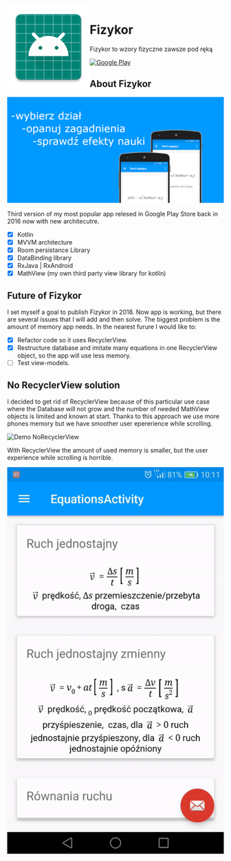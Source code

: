 <img align="left" src="/app/src/main/res/mipmap-xxxhdpi/ic_launcher.png" alt="">

# Fizykor

Fizykor to wzory fizyczne zawsze pod ręką  
  
[![Google Play](https://play.google.com/intl/en_us/badges/images/badge_new.png)](https://play.google.com/store/apps/details?id=com.clakestudio.pc.fizykor)

## About Fizykor
![Back](/images/back.PNG)

Third version of my most popular app relesed in Google Play Store back in 2016 now with new architecutre.  
- [x] Kotlin
- [x] MVVM architecture
- [x] Room persistance Library
- [x] DataBinding library
- [x] RxJava | RxAndroid
- [x] MathView (my own third party view library for kotlin)
## Future of Fizykor
I set myself a goal to publish Fizykor in 2018. Now app is working, but there are several issues that I will add and then solve. The biggest problem is the amount of memory app needs. In the nearest furure I would like to:  
- [x] Refactor code so it uses RecyclerView.
- [x] Restructure database and imitate many equations in one RecyclerView object, so the app will use less memory.
- [ ] Test view-models.  
## No RecyclerView solution
I decided to get rid of RecyclerView because of this particular use case where the Database will not grow and the number of needed MathView objects is limited and known at start. Thanks to this approach we use more phones memory but we have smoother user epererience while scrolling.  
  
![Demo NoRecyclerView](/images/gif_no_recycler_view.gif)  
  
With RecyclerView the amount of used memory is smaller, but the user experience while scrolling is horrible.  
  
![Demo RecyclerView](/images/gif_recycler_view.gif)

